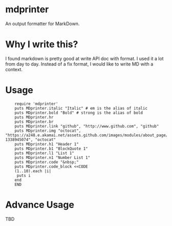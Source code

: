 mdprinter
=========

An output formatter for MarkDown.

# Why I write this?

I found markdown is pretty good at write API doc with format. I used it a lot from day to day. Instead of a fix format, I would like to write MD with a context.

# Usage

        require 'mdprinter'
        puts MDprinter.italic "Italic" # em is the alias of italic
        puts MDprinter.bold "Bold" # strong is the alias of bold
        puts MDprinter.hr
        puts MDprinter.br
        puts MDprinter.link "github", "http://www.github.com", "github"
        puts MDprinter.img "octocat", "https://a248.e.akamai.net/assets.github.com/images/modules/about_page/octocat.png?1338945074", "octocat"
        puts MDprinter.h1 "Header 1"
        puts MDprinter.b1 "BlockQuote 1"
        puts MDprinter.l1 "List 1"
        puts MDprinter.n1 "Number List 1"
        puts MDprinter.code "&nbsp;"
        puts MDprinter.code_block <<CODE
        (1..10).each |i|
         puts i
        end       
        END

# Advance Usage

TBD
